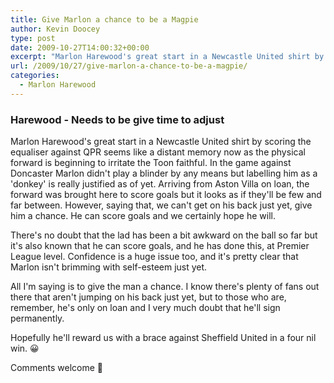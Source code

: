 ```yaml
---
title: Give Marlon a chance to be a Magpie
author: Kevin Doocey
type: post
date: 2009-10-27T14:00:32+00:00
excerpt: "Marlon Harewood's great start in a Newcastle United shirt by scoring the equaliser against.."
url: /2009/10/27/give-marlon-a-chance-to-be-a-magpie/
categories:
  - Marlon Harewood
---
```


### Harewood - Needs to be give time to adjust

Marlon Harewood's great start in a Newcastle United shirt by scoring the equaliser against QPR seems like a distant memory now as the physical forward is beginning to irritate the Toon faithful. In the game against Doncaster Marlon didn't play a blinder by any means but labelling him as a 'donkey' is really justified as of yet. Arriving from Aston Villa on loan, the  forward was brought here to score goals but it looks as if they'll be few and far between. However, saying that, we can't get on his back just yet, give him a chance. He can score goals and we certainly hope he will.

There's no doubt that the lad has been a bit awkward on the ball so far but it's also known that he can score goals, and he has done this, at Premier League level. Confidence is a huge issue too, and it's pretty clear that Marlon isn't brimming with self-esteem just yet.

All I'm saying is to give the man a chance. I know there's plenty of fans out there that aren't jumping on his back just yet, but to those who are, remember, he's only on loan and I very much doubt that he'll sign permanently.

Hopefully he'll reward us with a brace against Sheffield United in a four nil win. 😀

Comments welcome 🙂
